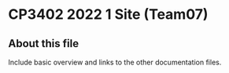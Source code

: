 # CP3402 2022 1 Site (Team07)

## About this file
Include basic overview and links to the other documentation files.
